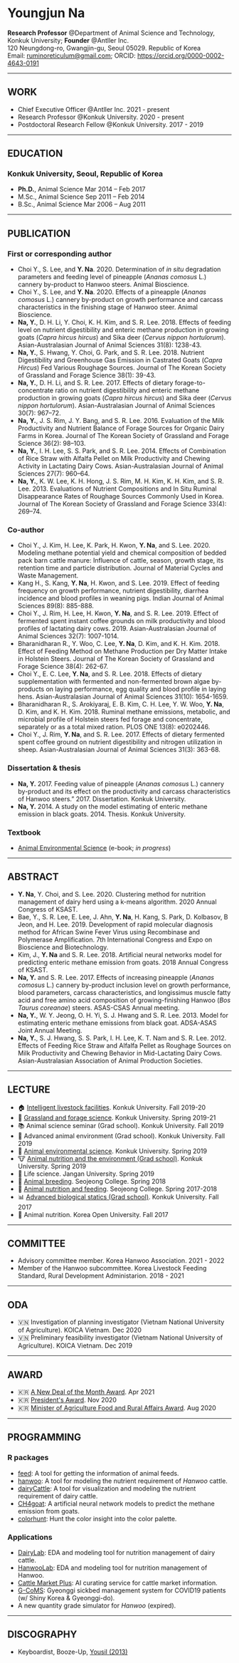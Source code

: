 # Youngjun Na  
**Research Professor** @Department of Animal Science and Technology, Konkuk University; **Founder** @Antller Inc.  
120 Neungdong-ro, Gwangjin-gu, Seoul 05029. Republic of Korea  
Email: ruminoreticulum@gmail.com; ORCID: https://orcid.org/0000-0002-4643-0191
  

--------------

## WORK
- Chief Executive Officer @Antller Inc. 2021 - present
- Research Professor @Konkuk University. 2020 - present
- Postdoctoral Research Fellow @Konkuk University. 2017 - 2019


--------------

## EDUCATION
### **Konkuk University**, Seoul, Republic of Korea  
- **Ph.D.**, Animal Science	Mar 2014 – Feb 2017  
- M.Sc., Animal Science	Sep 2011 – Feb 2014  
- B.Sc., Animal Science	Mar 2006 – Aug 2011  

--------------
## PUBLICATION   

### First or corresponding author
- Choi Y., S. Lee, and **Y. Na**. 2020. Determination of *in situ* degradation parameters and feeding level of pineapple (*Ananas comosus* L.) cannery by-product to Hanwoo steers. Animal Bioscience.
- Choi Y., S. Lee, and **Y. Na**. 2020. Effects of a pineapple (*Ananas comosus* L.) cannery by-product on growth performance and carcass characteristics in the finishing stage of Hanwoo steer. Animal Bioscience.
- **Na, Y.**, D. H. Li, Y. Choi, K. H. Kim, and S. R. Lee. 2018.
Effects of feeding level on nutrient digestibility and enteric methane production in growing goats (*Capra hircus hircus*) and Sika deer (*Cervus nippon hortulorum*). Asian-Australasian Journal of Animal Sciences 31(8): 1238-43.  
- **Na, Y.**, S. Hwang, Y. Choi, G. Park, and S. R. Lee. 2018. Nutrient Digestibility and Greenhouse Gas Emission in Castrated Goats (*Capra Hircus*) Fed Various Roughage Sources. Journal of The Korean Society of Grassland and Forage Science 38(1): 39-43. 
- **Na, Y.**, D. H. Li, and S. R. Lee. 2017. Effects of dietary forage-to-concentrate ratio on nutrient digestibility and enteric methane production in growing goats (*Capra hircus hircus*) and Sika deer (*Cervus nippon hortulorum*). Asian-Australasian Journal of Animal Sciences 30(7): 967–72.  
- **Na, Y.**, J. S. Rim, J. Y. Bang, and S. R. Lee. 2016. Evaluation of the Milk Productivity and Nutrient Balance of Forage Sources for Organic Dairy Farms in Korea. Journal of The Korean Society of Grassland and Forage Science 36(2): 98–103.   
- **Na, Y.**, I. H. Lee, S. S. Park, and S. R. Lee. 2014. Effects of Combination of Rice Straw with Alfalfa Pellet on Milk Productivity and Chewing Activity in Lactating Dairy Cows. Asian-Australasian Journal of Animal Sciences 27(7): 960–64.  
- **Na, Y.**, K. W. Lee, K. H. Hong, J. S. Rim, M. H. Kim, K. H. Kim, and S. R. Lee. 2013. Evaluations of Nutrient Compositions and In Situ Ruminal Disappearance Rates of Roughage Sources Commonly Used in Korea. Journal of The Korean Society of Grassland and Forage Science 33(4): 269–74.  

### Co-author
- Choi Y., J. Kim, H. Lee, K. Park, H. Kwon, **Y. Na**, and S. Lee. 2020. Modeling methane potential yield and chemical composition of bedded pack barn cattle manure: Influence of cattle, season, growth stage, its retention time and particle distribution. Journal of Material Cycles and Waste Management.  
- Kang H., S. Kang, **Y. Na**, H. Kwon, and S. Lee. 2019. Effect of feeding frequency on growth performance, nutrient digestibility, diarrhea incidence and blood profiles in weaning pigs. Indian Journal of Animal Sciences 89(8): 885-888.  
- Choi Y., J. Rim, H. Lee, H. Kwon, **Y. Na**, and S. R. Lee. 2019. Effect of fermented spent instant coffee grounds on milk productivity and blood profiles of lactating dairy cows. 2019. Asian-Australasian Journal of Animal Sciences 32(7): 1007-1014. 
- Bharanidharan R., Y. Woo, C. Lee, **Y. Na**, D. Kim, and K. H. Kim. 2018. Effect of Feeding Method on Methane Production per Dry Matter Intake in Holstein Steers. Journal of The Korean Society of Grassland and Forage Science 38(4): 262-67.   
- Choi Y., E. C. Lee, **Y. Na**, and S. R. Lee. 2018. Effects of dietary supplementation with fermented and non-fermented brown algae by-products on laying performance, egg quality and blood profile in laying hens. Asian-Australasian Journal of Animal Sciences 31(10): 1654-1659.
- Bharanidharan R., S. Arokiyaraj, E. B. Kim, C. H. Lee, Y. W. Woo, **Y. Na**, D. Kim, and K. H. Kim. 2018. Ruminal methane emissions, metabolic, and microbial profile of Holstein steers fed forage and concentrate, separately or as a total mixed ration. PLOS ONE 13(8): e0202446.  
- Choi Y., J. Rim, **Y. Na**, and S. R. Lee. 2017. Effects of dietary fermented spent coffee ground on nutrient digestibility and nitrogen utilization in sheep. Asian-Australasian Journal of Animal Sciences 31(3): 363-68.

### Dissertation & thesis
- **Na, Y.** 2017. Feeding value of pineapple (*Ananas comosus* L.) cannery by-product and its effect on the productivity and carcass characteristics of Hanwoo steers.” 2017. Dissertation. Konkuk University.  
- **Na, Y.** 2014. A study on the model estimating of enteric methane emission in black goats. 2014. Thesis. Konkuk University.


### Textbook
- [Animal Environmental Science](https://youngjunna.github.io/animal-environmental-science/) (e-book; *in progress*)

--------------

## ABSTRACT
- **Y. Na**, Y. Choi, and S. Lee. 2020. Clustering method for nutrition management of dairy herd using a k-means algorithm. 2020 Annual Congress of KSAST.
- Bae, Y., S. R. Lee, E. Lee, J. Ahn, **Y. Na**, H. Kang, S. Park, D. Kolbasov, B Jeon, and H. Lee. 2019. Development of rapid molecular diagnosis method for African Swine Fever Virus using Recombinase and Polymerase Amplification. 7th International Congress and Expo on Bioscience and Biotechnology.  
- Kim, J., **Y. Na** and S. R. Lee. 2018. Artificial neural networks model for predicting enteric methane emission from goats. 2018 Annual Congress of KSAST.  
- **Na, Y.** and S. R. Lee. 2017. Effects of increasing pineapple (*Ananas comosus* L.) cannery by-product inclusion level on growth performance, blood parameters, carcass characteristics, and longissimus muscle fatty acid and free amino acid composition of growing-finishing Hanwoo (*Bos Taurus coreanae*) steers. ASAS-CSAS Annual meeting.   
- **Na, Y.**, W. Y. Jeong, O. H. Yi, S. J. Hwang and S. R. Lee. 2013. Model for estimating enteric methane emissions from black goat. ADSA-ASAS Joint Annual Meeting.  
- **Na, Y.**, S. J. Hwang, S. S. Park, I. H. Lee, K. T. Nam and S. R. Lee. 2012. Effects of Feeding Rice Straw and Alfalfa Pellet as Roughage Sources on Milk Productivity and Chewing Behavior in Mid-Lactating Dairy Cows. Asian-Australasian Association of Animal Production Societies.  

--------------
## LECTURE   
- :house: [Intelligent livestock facilities](https://github.com/YoungjunNa/intelligent-livestock-facilities/blob/master/README.md). Konkuk University. Fall 2019-20   
- :seedling: [Grassland and forage science](https://github.com/YoungjunNa/Grassland-and-forage-science/blob/master/README.md). Konkuk University. Spring 2019-21   
- :books: Animal science seminar (Grad school). Konkuk University. Fall 2019
- :cow2: Advanced animal environment (Grad school). Konkuk University. Fall 2019
- :pig: [Animal environmental science](https://youngjunna.github.io/animal-environmental-science/). Konkuk University. Spring 2019  
- :cow: [Animal nutrition and the environment (Grad school)](https://github.com/YoungjunNa/2019-animal-nutrition-and-the-environment). Konkuk University. Spring 2019   
- :revolving_hearts: Life science. Jangan University. Spring 2019  
- :pig2: [Animal breeding](https://github.com/YoungjunNa/2018_breeding_science). Seojeong College. Spring 2018
- :dog: [Animal nutrition and feeding](https://github.com/YoungjunNa/2018_animal_nutrition_and_feeding). Seojeong College. Spring 2017-2018  
- :bar_chart: [Advanced biological statics (Grad school)](https://github.com/YoungjunNa/2017_advanced_biological_statics). Konkuk University. Fall 2017  
- :sheep: Animal nutrition. Korea Open University. Fall 2017

--------------
## COMMITTEE
- Advisory committee member. Korea Hanwoo Association. 2021 - 2022
- Member of the Hanwoo subcommittee. Korea Livestock Feeding Standard, Rural Development Administarion. 2018 - 2021  

--------------

## ODA  
- :vietnam: Investigation of planning investigator (Vietnam National University of Agriculture). KOICA Vietnam. Dec 2020  
- :vietnam: Preliminary feasibility investigator (Vietnam National University of Agriculture). KOICA Vietnam. Dec 2019  

--------------

## AWARD
- 🇰🇷 [A New Deal of the Month Award](http://www.knewdeal.go.kr/front/monthnewdeal/monthNewdealDetail.do). Apr 2021
- 🇰🇷 [President's Award](https://n.news.naver.com/article/082/0001042975). Nov 2020
- 🇰🇷 [Minister of Agriculture Food and Rural Affairs Award](https://kenews.co.kr/mobile/article.html?no=14287). Aug 2020

--------------
## PROGRAMMING  
### R packages  
- [feed](https://github.com/adatalab/feed): A tool for getting the information of animal feeds.    
- [hanwoo](https://github.com/adatalab/hanwoo): A tool for modeling the nutrient requirement of *Hanwoo* cattle.   
- [dairyCattle](https://github.com/adatalab/dairyCattle): A tool for visualization and modeling the nutrient requirement of dairy cattle.
- [CH4goat](https://github.com/adatalab/CH4goat): A artificial neural network models to predict the methane emission from goats.  
- [colorhunt](https://github.com/adatalab/colorhunt): Hunt the color insight into the color palette.

### Applications  
- [DairyLab](http://app.antller.com/dairylab): EDA and modeling tool for nutrition management of dairy cattle.   
- [HanwooLab](http://app.antller.com/hlab): EDA and modeling tool for nutrition management of Hanwoo.  
- [Cattle Market Plus](http://app.antller.com/twoplusmaker/): AI curating service for cattle market information.
- [G-CoMS](https://github.com/shinykorea/corona-sickbed): Gyeonggi sickbed management system for COVID19 patients (w/ Shiny Korea & Gyeonggi-do).  
- A new quantity grade simulator for *Hanwoo* (expired).   

--------------

## DISCOGRAPHY
- Keyboardist, Booze-Up, [Yousil (2013)](http://www.melon.com/album/detail.htm?albumId=2094686)  
